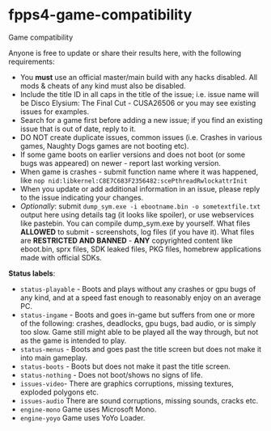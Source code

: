# fpps4-game-compatibility
Game compatibility
  
Anyone is free to update or share their results here, with the following requirements:

-   You  **must**  use an official master/main build with any hacks disabled. All mods & cheats of any kind must also be disabled.
-   Include the title ID in all caps in the title of the issue; i.e. issue name will be Disco Elysium: The Final Cut - CUSA26506 or you may see existing issues for examples.
-   Search for a game first before adding a new issue; if you find an existing issue that is out of date, reply to it.
- DO NOT create duplicate issues, common issues (i.e. Crashes in various games, Naughty Dogs games are not booting etc).
- If some game boots on earlier versions and does not boot (or some bugs was appeared) on newer - report last working version.
- When game is crashes - submit function name where it was happened, like `nop nid:libkernel:C8E7C683F2356482:scePthreadRwlockattrInit`
- When you update or add additional information in an issue, please reply to the issue indicating your changes.
- *Optionally*: submit `dump_sym.exe -i ebootname.bin -o sometextfile.txt` output here using details tag (it looks like spoiler), or use webservices like pastebin. You can compile dump_sym.exe by yourself.
What files **ALLOWED** to submit - screenshots, log files (if you have it).
What files are **RESTRICTED AND BANNED** - **ANY** copyrighted content like eboot.bin, sprx files, SDK leaked files, PKG files, homebrew applications made with official SDKs.

**Status labels**:

-   `status-playable`  - Boots and plays without any crashes or gpu bugs of any kind, and at a speed fast enough to reasonably enjoy on an average PC.
-   `status-ingame`  - Boots and goes in-game but suffers from one or more of the following: crashes, deadlocks, gpu bugs, bad audio, or is simply too slow. Game still might able to be played all the way through, but not as the game is intended to play.
-   `status-menus`  - Boots and goes past the title screen but does not make it into main gameplay.
-   `status-boots`  - Boots but does not make it past the title screen.
-   `status-nothing`  - Does not boot/shows no signs of life.
-   `issues-video`- There are graphics corruptions, missing textures, exploded polygons etc.
-   `issues-audio`  There are sound corruptions, missing sounds, cracks etc.
-   `engine-mono`  Game uses Microsoft Mono.
-   `engine-yoyo`  Game uses YoYo Loader.


